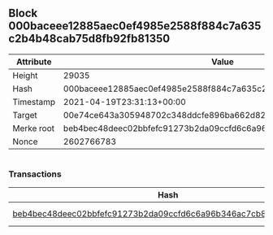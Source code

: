 ## Block 000baceee12885aec0ef4985e2588f884c7a635c2b4b48cab75d8fb92fb81350

Attribute | Value
--- | ---
Height | 29035
Hash | 000baceee12885aec0ef4985e2588f884c7a635c2b4b48cab75d8fb92fb81350
Timestamp | 2021-04-19T23:31:13+00:00
Target | 00e74ce643a305948702c348ddcfe896ba662d82c1a228faf4ad12250f07334e
Merke root | beb4bec48deec02bbfefc91273b2da09ccfd6c6a96b346ac7cb89e9a3291f5f2
Nonce | 2602766783

```

```

### Transactions

Hash | Amount
--- | ---
[beb4bec48deec02bbfefc91273b2da09ccfd6c6a96b346ac7cb89e9a3291f5f2](beb4bec48deec02bbfefc91273b2da09ccfd6c6a96b346ac7cb89e9a3291f5f2.md) | 10.00000000 SKEPTI 
